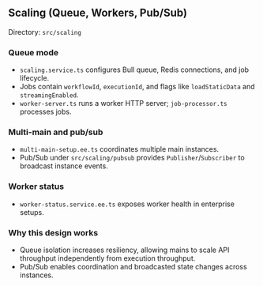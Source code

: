 ## Scaling (Queue, Workers, Pub/Sub)

Directory: `src/scaling`

### Queue mode
- `scaling.service.ts` configures Bull queue, Redis connections, and job lifecycle.
- Jobs contain `workflowId`, `executionId`, and flags like `loadStaticData` and `streamingEnabled`.
- `worker-server.ts` runs a worker HTTP server; `job-processor.ts` processes jobs.

### Multi-main and pub/sub
- `multi-main-setup.ee.ts` coordinates multiple main instances.
- Pub/Sub under `src/scaling/pubsub` provides `Publisher`/`Subscriber` to broadcast instance events.

### Worker status
- `worker-status.service.ee.ts` exposes worker health in enterprise setups.

### Why this design works
- Queue isolation increases resiliency, allowing mains to scale API throughput independently from execution throughput.
- Pub/Sub enables coordination and broadcasted state changes across instances.